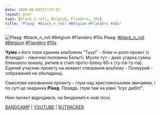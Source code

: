 ```yaml
---
date: 2020-06-02T17:57:57
layout: post
tags: [black_n_roll, Belgium, Flanders, 10s]
title: "Plaag: #black_n_roll #Belgium #Flanders #10s"
---
```

![Plaag: #black_n_roll #Belgium #Flanders #10s](https://f4.bcbits.com/img/a3564938120_5.jpg)
Plaag: [#black_n_roll](/tags/#black_n_roll) [#Belgium](/tags/#Belgium) [#Flanders](/tags/#Flanders) [#10s](/tags/#10s)

**Чума** з його поки єдиним альбомом &quot;Тьху!&quot; - блек-н-ролл проект із Фландрії - північної половини Бельгії. Музло тут - дико угарна суміш блекового вокалу, ритмів в стилі прото-блеку 80-х (ту-па-ту-па). Єдиний учасник проекту на момент створення альбому - Похмурий - зображений на обкладинці.

Смислове наповнення проекту - глум над християнськими звичаями, і по суті це знадинка **Plaag**. Правда, глум там на рівні &quot;Ісус дибіл!&quot;.

Нині проект відродився, на бендкемпі є нові пісні.

[BANDCAMP](https://waragainstyourself.bandcamp.com/album/ugh) | [YOUTUBE](https://www.youtube.com/playlist?list=PL94gOvpr5yt04jq9DCrlYQhKs5NZQpsCp) | [RUTRACKER](https://rutracker.org/forum/viewtopic.php?t=3389638)